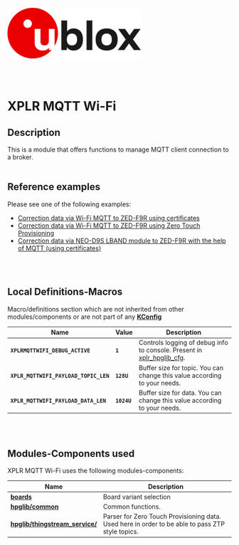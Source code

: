 ![u-blox](./../../media/shared/logos/ublox_logo.jpg)

<br>
<br>

# XPLR MQTT Wi-Fi

## Description
This is a module that offers functions to manage MQTT client connection to a broker.
<br>
<br>

## Reference examples
Please see one of the following examples:
- [Correction data via Wi-Fi MQTT to ZED-F9R using certificates](./../../examples/shortrange/03_hpg_wifi_mqtt_correction_certs/)
- [Correction data via Wi-Fi MQTT to ZED-F9R using Zero Touch Provisioning](./../../examples/shortrange/04_hpg_wifi_mqtt_correction_ztp/)
- [Correction data via NEO-D9S LBAND module to ZED-F9R with the help of MQTT (using certificates)](./../../examples/positioning/02_hpg_gnss_lband_correction/)

<br>
<br>

## Local Definitions-Macros
Macro/definitions section which are not inherited from other modules/components or are not part of any **[KConfig](./../../docs/README_kconfig.md)**

Name | Value | Description
--- | --- | ---
**`XPLRMQTTWIFI_DEBUG_ACTIVE`** | **`1`** | Controls logging of debug info to console. Present in [xplr_hpglib_cfg](./../hpglib/xplr_hpglib_cfg.h).
**`XPLR_MQTTWIFI_PAYLOAD_TOPIC_LEN`** | **`128U`** | Buffer size for topic. You can change this value according to your needs.
**`XPLR_MQTTWIFI_PAYLOAD_DATA_LEN`** | **`1024U`** | Buffer size for data. You can change this value according to your needs.

<br>
<br>

## Modules-Components used
XPLR MQTT Wi-Fi uses the following modules-components:

Name | Description 
--- | --- 
**[boards](./../../components/boards/)** | Board variant selection
**[hpglib/common](./../../components/hpglib/src/common)** | Common functions.
**[hpglib/thingstream_service/](./../../components/hpglib/src/thingstream_service)** | Parser for Zero Touch Provisioning data. Used here in order to be able to pass ZTP style topics.